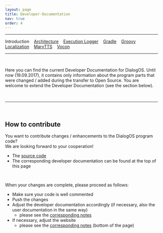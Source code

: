 ```yaml
---
layout: page
title: Developer-Documentation
nav: true
order: 4
---
```

---
Introduction &nbsp;&nbsp; [Architecture](developerdocumentation/architecture.html) &nbsp;&nbsp; [Execution Logger](developerdocumentation/executionlogger.html) &nbsp;&nbsp; [Gradle](developerdocumentation/gradle.html) &nbsp;&nbsp; [Groovy](developerdocumentation/groovy.html) &nbsp;&nbsp; [Localization](developerdocumentation/localization.html) &nbsp;&nbsp; [MaryTTS](developerdocumentation/marytts.html)  &nbsp;&nbsp; [Vocon](developerdocumentation/vocon.html)

---
&nbsp;

Here you can find the current Developer Documentation for DialogOS. Until now (19.09.2017), it contains only information about the program parts 
that were changed / added during the transfer to Open Source. You are welcome to extend the Developer Documentation (see the section below).

&nbsp;

---
&nbsp;
<a id="contribute">

## How to contribute
You want to contribute changes / enhancements to the DialogOS program code?  
We are looking forward to your cooperation!

* The [source code](TODO)
* The corresponding developer documentation can be found at the top of this page

&nbsp;

When your changes are complete, please proceed as follows:
* Make sure your code is well commented
* Push the changes
* Adjust the developer documentation accordingly (if necessary, also the user documentation in the same way)
    * please see the [corresponding notes](contribute.html)
* If necessary, adjust the website
    * please see the [corresponding notes](contribute.html#other_content) (bottom of the page)

